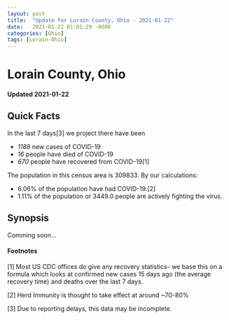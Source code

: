 ```yaml
---
layout: post
title:  "Update for Lorain County, Ohio - 2021-01-22"
date:   2021-01-22 01:01:29 -0600
categories: [Ohio]
tags: [Lorain-Ohio]
---
```


# Lorain County, Ohio
#### Updated 2021-01-22

## Quick Facts

In the last 7 days[3] we project there have been
- *1188* new cases of COVID-19
- *16* people have died of COVID-19
- *670* people have recovered from COVID-19[1]

The population in this census area is 309833. By our calculations:
- 6.06% of the population have had COVID-19.[2]
- 1.11% of the population or 3449.0 people are actively fighting the virus.

## Synopsis

Comming soon...


#### Footnotes

[1] Most US CDC offices do give any recovery statistics- we base this on a formula which looks at confirmed new cases
15 days ago (the average recovery time) and deaths over the last 7 days.

[2] Herd Immunity is thought to take effect at around ~70-80%

[3] Due to reporting delays, this data may be incomplete.
 
    